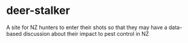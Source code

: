 # deer-stalker
A site for NZ hunters to enter their shots so that they may have a data-based discussion about their impact to pest control in NZ
